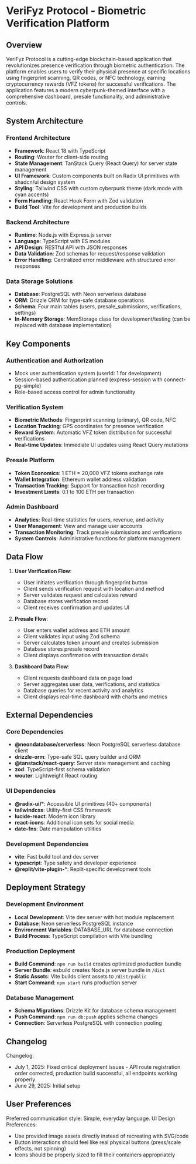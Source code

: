 # VeriFyz Protocol - Biometric Verification Platform

## Overview

VeriFyz Protocol is a cutting-edge blockchain-based application that revolutionizes presence verification through biometric authentication. The platform enables users to verify their physical presence at specific locations using fingerprint scanning, QR codes, or NFC technology, earning cryptocurrency rewards (VFZ tokens) for successful verifications. The application features a modern cyberpunk-themed interface with a comprehensive dashboard, presale functionality, and administrative controls.

## System Architecture

### Frontend Architecture
- **Framework**: React 18 with TypeScript
- **Routing**: Wouter for client-side routing
- **State Management**: TanStack Query (React Query) for server state management
- **UI Framework**: Custom components built on Radix UI primitives with shadcn/ui design system
- **Styling**: Tailwind CSS with custom cyberpunk theme (dark mode with cyan accents)
- **Form Handling**: React Hook Form with Zod validation
- **Build Tool**: Vite for development and production builds

### Backend Architecture
- **Runtime**: Node.js with Express.js server
- **Language**: TypeScript with ES modules
- **API Design**: RESTful API with JSON responses
- **Data Validation**: Zod schemas for request/response validation
- **Error Handling**: Centralized error middleware with structured error responses

### Data Storage Solutions
- **Database**: PostgreSQL with Neon serverless database
- **ORM**: Drizzle ORM for type-safe database operations
- **Schema**: Four main tables (users, presale_submissions, verifications, settings)
- **In-Memory Storage**: MemStorage class for development/testing (can be replaced with database implementation)

## Key Components

### Authentication and Authorization
- Mock user authentication system (userId: 1 for development)
- Session-based authentication planned (express-session with connect-pg-simple)
- Role-based access control for admin functionality

### Verification System
- **Biometric Methods**: Fingerprint scanning (primary), QR code, NFC
- **Location Tracking**: GPS coordinates for presence verification
- **Reward System**: Automatic VFZ token distribution for successful verifications
- **Real-time Updates**: Immediate UI updates using React Query mutations

### Presale Platform
- **Token Economics**: 1 ETH = 20,000 VFZ tokens exchange rate
- **Wallet Integration**: Ethereum wallet address validation
- **Transaction Tracking**: Support for transaction hash recording
- **Investment Limits**: 0.1 to 100 ETH per transaction

### Admin Dashboard
- **Analytics**: Real-time statistics for users, revenue, and activity
- **User Management**: View and manage user accounts
- **Transaction Monitoring**: Track presale submissions and verifications
- **System Controls**: Administrative functions for platform management

## Data Flow

1. **User Verification Flow**:
   - User initiates verification through fingerprint button
   - Client sends verification request with location and method
   - Server validates request and calculates reward
   - Database stores verification record
   - Client receives confirmation and updates UI

2. **Presale Flow**:
   - User enters wallet address and ETH amount
   - Client validates input using Zod schema
   - Server calculates token amount and creates submission
   - Database stores presale record
   - Client displays confirmation with transaction details

3. **Dashboard Data Flow**:
   - Client requests dashboard data on page load
   - Server aggregates user data, verifications, and statistics
   - Database queries for recent activity and analytics
   - Client displays real-time dashboard with charts and metrics

## External Dependencies

### Core Dependencies
- **@neondatabase/serverless**: Neon PostgreSQL serverless database client
- **drizzle-orm**: Type-safe SQL query builder and ORM
- **@tanstack/react-query**: Server state management and caching
- **zod**: TypeScript-first schema validation
- **wouter**: Lightweight React routing

### UI Dependencies
- **@radix-ui/***: Accessible UI primitives (40+ components)
- **tailwindcss**: Utility-first CSS framework
- **lucide-react**: Modern icon library
- **react-icons**: Additional icon sets for social media
- **date-fns**: Date manipulation utilities

### Development Dependencies
- **vite**: Fast build tool and dev server
- **typescript**: Type safety and developer experience
- **@replit/vite-plugin-***: Replit-specific development tools

## Deployment Strategy

### Development Environment
- **Local Development**: Vite dev server with hot module replacement
- **Database**: Neon serverless PostgreSQL instance
- **Environment Variables**: DATABASE_URL for database connection
- **Build Process**: TypeScript compilation with Vite bundling

### Production Deployment
- **Build Command**: `npm run build` creates optimized production bundle
- **Server Bundle**: esbuild creates Node.js server bundle in `/dist`
- **Static Assets**: Vite builds client assets to `/dist/public`
- **Start Command**: `npm start` runs production server

### Database Management
- **Schema Migrations**: Drizzle Kit for database schema management
- **Push Command**: `npm run db:push` applies schema changes
- **Connection**: Serverless PostgreSQL with connection pooling

## Changelog

Changelog:
- July 1, 2025: Fixed critical deployment issues - API route registration order corrected, production build successful, all endpoints working properly
- June 29, 2025: Initial setup

## User Preferences

Preferred communication style: Simple, everyday language.
UI Design Preferences:
- Use provided image assets directly instead of recreating with SVG/code
- Button interactions should feel like real physical buttons (press/scale effects, not spinning)
- Icons should be properly sized to fill their containers appropriately